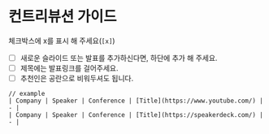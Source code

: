 # 컨트리뷰션 가이드

체크박스에 x를 표시 해 주세요(`[x]`)
- [ ] 새로운 슬라이드 또는 발표를 추가하신다면, 하단에 추가 해 주세요.
- [ ] 제목에는 발표링크를 걸어주세요.
- [ ] 추천인은 공란으로 비워두셔도 됩니다.

```
// example
| Company | Speaker | Conference | [Title](https://www.youtube.com/) | - |
| Company | Speaker | Conference | [Title](https://speakerdeck.com/) | - |
```
